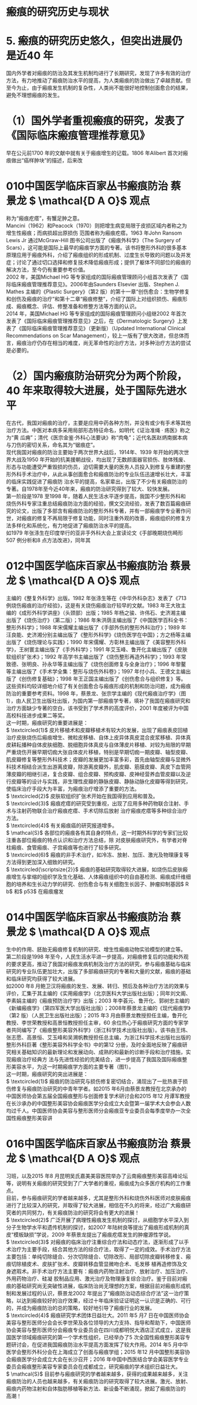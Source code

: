 # 瘢痕的研究历史与现状  
# 5. 瘢痕的研究历史悠久，但突出进展仍是近40 年  
国内外学者对瘢痕的防治及其发生机制均进行了长期研究，发现了许多有效的治疗方法，有力地推动了瘢痕防治水平的提高，为人类瘢痕的防治做出了卓越贡献。但至今为止，由于瘢痕发生机制的复杂性，人类尚不能很好地控制创面愈合的结果，避免不理想瘢痕的发生。  
# （1）国外学者重视瘢痕的研究，发表了《国际临床瘢痕管理推荐意见》  
早在公元前1700 年的文献中就有关于瘢痕增生的记载。1806 年Alibert 首次对瘢痕做出“癌样肿块”的描述，后来改  
# 010中国医学临床百家丛书瘢痕防治 蔡景龙 $ \mathcal{D A O}$    观点  
称为“瘢痕疙瘩”，有蟹足肿之意。  
Mancini（1962）和Peacock（1970）则把增生病变局限于皮损区域内者称之为增生性瘢痕；而病损超出原损伤 范围者称为瘢痕疙瘩。1963 年John Ransom Lewis Jr 通过McGraw-Hill 图书公司出版了《瘢痕外科学》（The Surgery of Scars），这可能是国际上最早的瘢痕学方面的专著。该书将整形外科的很多基本原理应用于瘢痕外科，介绍了瘢痕组织的形成机制、过度生长导致的问题以及并发症；讨论了通过切口选择和修复技术降低瘢痕形成；提供了躯体不同部位的瘢痕的解决方法，至今仍有重要参考价值。  
2002 年，美国Michael HG 等专家组成的国际瘢痕管理顾问小组首次发表了《国际临床瘢痕管理推荐意见》。2006年由Saunders Elsevier 出版、Stephen J. Mathes 主编的《Plastic Surgery》（第2 版）的第十一章“创伤愈合：生物学修复和创伤及瘢痕的治疗”和第十二章“瘢痕修整”，介绍了国际上对组织损伤、瘢痕形成、瘢痕概念、评估、修整准备和修整方法等方面的认识。  
2014 年，美国Michael HG 等专家组成的国际瘢痕管理顾问小组继2002 年首次发表了《国际临床瘢痕管理推荐意见》之后，在《Dermatologic Surgery》上发表了《国际临床瘢痕管理推荐意见》（更新版）（Updated International Clinical Recommendations on Scar Management），较上一版有了很大改进，但总体而言，瘢痕治疗仍存在相当的难度，尚无革命性的治疗方法，对多种治疗方法的尝试是必要的。  
# （2）国内瘢痕防治研究分为两个阶段，40 年来取得较大进展，处于国际先进水平  
在古代，我国对瘢痕的治疗，主要是应用中药各种方剂，并没有或少有手术等其他治疗方法。中医对本病多采用局部形态特征命名，如明代《证治准绳 · 疡医》称之为“黄 瓜痈”；清代《医宗金鉴·外科心法要诀》称“肉龟”；近代名医赵炳南据本病与刀伤的密切关系，命名其为“锯痕症”。  
现代我国对瘢痕的防治主要始于两次世界大战后，1914年、1939 年开始的两次世界大战及1950 年开始的抗美援朝战役，均出现了无数颜面器官损伤、肢体残废、形态与功能遭受严重毁损的伤员，迫切需要大量的医务人员投入到修复与重建的整形外科手术治疗中，从此从事创面愈合和瘢痕防治的专业队伍迅速增长壮大，丰富的临床实践促进了瘢痕防 治水平的提高，名家辈出，出版了不少有关瘢痕防治的专著。自1978年至今近40年来，瘢痕的防治研究得到了较大、较快发展。  
第一阶段是1978 至1998 年，随着人民生活水平逐步提高，我国不少整形外科和烧伤外科专家注重总结瘢痕防治方面的经验，撰文交流经验，发表了数百篇瘢痕研究的论文，出版了多部含有瘢痕防治的整形外科专著，并有一部瘢痕学专业著作问世，对瘢痕的修复不再局限于修复功能，同时注重外观的改善，瘢痕组织的修复方法多样化和系统化，有力地促进了瘢痕防治水平的提高。  
如1979 年张涤生在印度举行的亚非手外科大会上宣读论文《手部晚期烧伤畸形507 例分析和8 点方法改进》，同年其  
# 012中国医学临床百家丛书瘢痕防治 蔡景龙 $ \mathcal{D A O}$    观点  
主编的《整复外科学》出版。1982 年张涤生等在《中华外科杂志》发表了《713 例烧伤瘢痕的治疗经验》，这是有关烧伤瘢痕治疗较早的文献。1983 年王大玫主编的《成形外科学讲座》（头颈部）出版；1985 年杨之骏、许伟石、史济湘主编出版了《烧伤治疗》（第二版）；1986 年朱洪荫主编出版了《中国医学百科全书：整形外科学》；1988 年宋儒耀主编出版了《手部外伤的整形外科治疗》；1989 年汪良能、史济湘分别主编出版了《整形外科学》《烧伤医学在中国》；方之杨等主编出版了《烧伤理论与实践》；1990 年宋儒耀、方彰林主编出版了《美容整形外科学》，王树寰主编出版了《手外科学》；1991 年艾玉峰、鲁开化主编出版了《皮肤软组织扩张术》；1992 年高学书主编出版了《烧伤整形再造外科学》；1993 年常致德、张明良、孙永华等主编出版了《烧伤创面修复与全身治疗》；1996 年黎鳌等主编出版了《手术学全集：整形与烧伤外科卷》；1997 年付小兵、王德文主编出版了《创伤修复基础》；1998 年王正国主编出版了《创伤愈合与组织修复》等。这些资料均较详细地介绍了有关创面愈合与瘢痕形成的机制和防治问题，成为瘢痕防治的重要参考资料。1998 年，蔡景龙、张宗学主编的《现代瘢痕治疗学》（图1），由人民卫生出版社出版，为国内第一部瘢痕学专著，填补了我国在瘢痕研究和治疗方面缺少专著的空白，该书受到了学术界的高度评价，2001 年度被评为中国高校科技进步成果二等奖。  
这一时期，瘢痕研究的重要进展是：  
$ \textcircled{1}$    皮片移植术和皮瓣移植术有较大的发展，出现了瘢痕表皮回植治疗皮肤烧伤后瘢痕增生、微粒皮移植、自体上皮异体真皮混合皮浆移植、异体真皮耕耘播种自体皮肤细胞、脱细胞异体真皮与自体薄皮片移植、对较为局限的早期严重烧伤开展早期切痂大张自体皮片移植，特别是早期切痂一期皮瓣、轴型皮瓣、肌皮瓣修复等整形外科技术；皮瓣的发展更加丰富多彩，首先由轴型皮瓣与显微外科技术相结合派生出游离皮瓣，除游离皮瓣外，肌皮瓣、筋膜皮瓣、真皮下血管网薄皮瓣的相继引进，复合皮瓣、组合皮瓣、预构皮瓣、皮神经营养血管皮瓣以及逆行皮瓣等的设计与实践，非生理性皮瓣的静脉皮瓣、静脉动脉化皮瓣等得到研究，使临床治疗手段大为丰富，为瘢痕治疗增添了重要的方法。  
$ \textcircled{2}$    皮肤软组织扩张术开始在我国得到应用和普及。  
$ \textcircled{3}$    瘢痕疙瘩的研究受到重视，出现了应用多种药物联合注射、手术与注射药物联合治疗瘢痕疙瘩、手术切除后放射 治疗瘢痕疙瘩等多种综合治疗方法。  
$ \textcircled{4}$    有关瘢痕癌的研究报道增多。  
$ \mathcal{S}$    各部位的瘢痕各有其自身的特点，这一时期外科学的专家们比较注重各部位瘢痕的特点认识和治疗方法总结，除 对皮肤瘢痕研究外，有学者对脊柱瘢痕、食管瘢痕、子宫瘢痕等也进行了较多研究。  
$ \textcircled{6}$    瘢痕的非手术治疗，如冷冻、放射、加压、激光及物理康复等方法得到更加深入细致的研究。  
$ \textcircled{\scriptsize{2}}$    瘢痕的基础研究取得较大进展，如烧伤后皮肤瘢痕增生与挛缩的组织学及生化基础、人体瘢痕组织中的自由基检测、瘢痕成纤维细胞的培养和生长动力学的研究、创伤愈合与有关细胞生长因子、肿瘤抑制基因$ R b$ 和$ p53$  在瘢痕瘤发  
# 014中国医学临床百家丛书瘢痕防治 蔡景龙 $ \mathcal{D A O}$    观点  
生中的作用、胚胎无瘢痕修复机制的研究、增生性瘢痕动物实验模型的建立等。  
第二阶段是1998 年至今，人民生活水平进一步提高，对瘢痕修复后的功能和外观的要求更高，推动了我国对瘢痕发病机制及治疗方法的研究，参与瘢痕基础与临床研究的专业队伍更加壮大，出版了多部瘢痕研究的专著和大量的文献，瘢痕的基础和临床研究均获得了较大进展。  
如2000 年8 月鲍卫汉将瘢痕的发生、发展、转归、预后及各种治疗方法的效果与评价，汇集于其主编的《实用瘢痕学》（北京医科大学出版社出版）；同年刘文阁、李素娟主编的《瘢痕预防治疗学》出版；2003 年李荟元、鲁开化、郭树忠主编的《新编瘢痕学》（第四军医大学出版社出版）；2008年蔡景龙主编的《现代瘢痕学》（第2 版）（人民卫生出版社出版）；2015 年3 月由蔡景龙教授担任主编，鲁开化教授、李世荣教授和高景恒教授担任主审，60 余位热心于瘢痕研究方面的专家学者共同编写了《瘢痕整形美容外科学》（浙江科学技术出版社出版）。该书由王炜、张志愿、高景恒、艾玉峰和吴溯帆教授担任总主编，为浙江科学技术出版社出版的整形外科巨著《整形美容外科学全书》中的第12 分册，及时全面地反映了瘢痕研究相关基础知识的最新理论和发展动向、成熟的和最新的诊断手段和治疗措施，实现瘢痕治疗经典方 法与先进性经验的完美结合，进一步提高了我国及国际瘢痕整形美容水平，为这一时期瘢痕学方面的主要专著（图1）。  
这一时期，瘢痕研究的突出进展是：  
$ \textcircled{1}$    瘢痕的防治研究与损伤修复密切结合，涌现出了一批热衷于损伤修复与瘢痕防治研究的中青年学者。如2015 年6月由蔡景龙教授在北京承办的中国医师协会第五届全国瘢痕整形与创面修复学术研讨会和2015 年12 月谭军教授在长沙承办的中国整形美容协会瘢痕医学分会成立大会暨第一届学术大会参会人数均过千人。中国医师协会美容与整形医师分会瘢痕亚专业委员会每季度举办一次全国性瘢痕整形美容讲  
# 016中国医学临床百家丛书瘢痕防治 蔡景龙 $ \mathcal{D A O}$    观点  
习班，以及2015 年8 月昆明吴氏嘉美美容医院举办了云南瘢痕整形美容高峰论坛等，说明有关瘢痕的研究受到了广大学者的重视，瘢痕成为众多医疗机构的工作重点。  
目前，参与瘢痕研究的学者越来越多，尤其是整形外科和烧伤外科医师对皮肤瘢痕进行了比较深入的研究，并取得了较大进展，相信在不久的将来，经过广大瘢痕研究者的共同努力，有关瘢痕防治的研究将会有更大的进展！  
$ \textcircled{2}$    广泛开展了病理性瘢痕发生机制的探讨，从细胞学水平深入到分子生物学水平和遗传机制的探讨，如2007 年陆树良等提出了瘢痕形成机制的真皮“模板缺损”学说，2009 年蔡景龙提出了瘢痕疙瘩发生的肿瘤源性学说。  
$ \textcircled{3}$    对瘢痕的临床治疗注重综合疗法和动态疗法，逐渐形成了以手术治疗为主要手段，结合其他方法的综合疗法，取得了一定的成效。手术治疗方法主要包括：单纯切除缝合、分次切除缝合、切除改形、局部切除皮瓣转移修复、瘢痕切除植皮术、皮肤扩张术、皮瓣转移血管显微吻合术、毛发移 植再造修饰及文身遮瑕术。非手术治疗方法主要有：瘢痕内药物注射治疗、放射治疗、加压治疗、外用药物治疗、硅凝 胶制品应用、激光治疗及物理康复综合治疗。鉴于目前对瘢痕的基础研究尚无突破性进展，临床防治尚无理想的方案，根据目前对瘢痕形成机制和发展过程的认识，蔡景龙2002 年提出了“瘢痕防治动态综合疗法”这一治疗策略，以达到瘢痕较好的治疗效果，经过十年临床验证证明这一认识是正确的、可行的，并成为瘢痕防治的总的策略，较好地引导了瘢痕行业的发展。  
$ \textcircled{4}$    瘢痕研究学术团体日益壮大。2011 年5 月7 日在中国医师协会美容与整形医师分会会长李世荣及各位领导的大力支持、指导和帮助下，中国医师协会美容与整形医师分会瘢痕专业委员会在四川成都明悦大酒店正式成立，这是我国医学领域瘢痕研究的第一个学术性组织，已经举办了5 次全国性瘢痕整形美容专题研讨会，在促进我国瘢痕防治水平提高方面发挥了较大作用。2014 年5 月中华医学会整形外科分会在上海成立了创面与瘢痕学组；2015 年12 月中国整形美容协会瘢痕医学分会成立大会在长沙召开；2016 年中国中西医结合学会美容医学专业委员会瘢痕整形美容专家委员会在成都成立，研究瘢痕的学术组织日益壮大。  
$ \mathcal{S}$    目前参与瘢痕研究的学者越来越多，获得的成果越来越多，关注瘢痕防治的人员也越来越多，有关瘢痕防治的研究取得了较大进展。激光、放射、瘢痕内药物注射和自体脂肪移植等新方法、新设备不断涌现，掀起了瘢痕防治的 高潮！  
